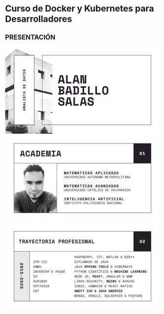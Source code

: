 # Curso de Docker y Kubernetes para Desarrolladores

## PRESENTACIÓN

![01](screenshot/1.png)
![02](screenshot/2.png)
![03](screenshot/3.png)